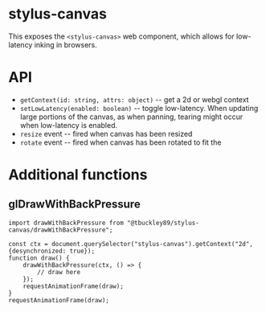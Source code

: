 # stylus-canvas

This exposes the `<stylus-canvas>` web component, which allows for low-latency inking in browsers.

# API

* `getContext(id: string, attrs: object)` -- get a 2d or webgl context
* `setLowLatency(enabled: boolean)` -- toggle low-latency. When updating large portions of the canvas, as when panning, tearing might occur when low-latency is enabled.
* `resize` event -- fired when canvas has been resized
* `rotate` event -- fired when canvas has been rotated to fit the 

# Additional functions

## glDrawWithBackPressure

    import drawWithBackPressure from "@tbuckley89/stylus-canvas/drawWithBackPressure";

    const ctx = document.querySelector("stylus-canvas").getContext("2d", {desynchronized: true});
    function draw() {
        drawWithBackPressure(ctx, () => {
            // draw here
        });
        requestAnimationFrame(draw);
    }
    requestAnimationFrame(draw);